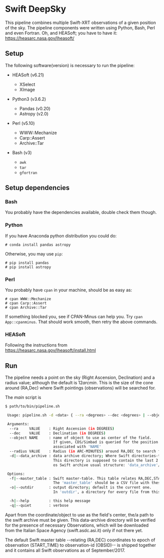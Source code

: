 # Swift DeepSky
This pipeline combines multiple Swift-XRT observations of a given position of the sky.
The pipeline components were written using Python, Bash, Perl and even Fortran.
Oh, and HEASoft; you have to have it: https://heasarc.nasa.gov/lheasoft/

## Setup
The following software(version) is necessary to run the pipeline:

* HEASoft (v6.21)
  * XSelect
  * XImage

* Python3 (v3.6.2)
  * Pandas (v0.20)
  * Astropy (v2.0)

* Perl (v5.10)
  * WWW::Mechanize
  * Carp::Assert
  * Archive::Tar

* Bash (v3)
  * `awk`
  * `tar`
  * `gfortran`

## Setup dependencies

### Bash
You probably have the dependencies available, double check them though.

### Python
If you have Anaconda python distribution you could do:
```
# conda install pandas astropy
```

Otherwise, you may use `pip`:
```
# pip install pandas
# pip install astropy
```

### Perl
You probably have `cpan` in your machine, should be as easy as:
```
# cpan WWW::Mechanize
# cpan Carp::Assert
# cpan Archive::Tar
```
If something blocked you, see if CPAN-Minus can help you.
Try `cpan App::cpanminus`. That should work smooth, then retry the above commands.

### HEASoft
Following the instructions from https://heasarc.nasa.gov/lheasoft/install.html


## Run
The pipeline needs a point on the sky (Right Ascension, Declination) and a radius value;
although the default is $12 arcmin$.
This is the size of the cone around (RA,Dec) where Swift pointings (observations) will
be searched for.

The *main* script is
```bash
$ path/to/bin/pipeline.sh

 Usage: pipeline.sh -d <data> { --ra <degrees> --dec <degrees> | --object <name> }

 Arguments:
  --ra     VALUE    : Right Ascension (in DEGREES)
  --dec    VALUE    : Declination (in DEGREES)
  --object NAME     : name of object to use as center of the field.
                      If given, CDS/Simbad is queried for the position
                      associated with 'NAME'
  --radius VALUE    : Radius (in ARC-MINUTES) around RA,DEC to search for observations. Default is '12' (arcmin)
  -d|--data_archive : data archive directory; Where Swift directories-tree is.
                      This directory is supposed to contain the last 2 levels
                      os Swift archive usual structure: 'data_archive'/START_TIME/OBSID

 Options:
  -f|--master_table : Swift master-table. This table relates RA,DEC,START_TIME,OBSID.
                      The 'master_table' should be a CSV file with these columns
  -o|--outdir       : output directory; default is the current one.
                      In 'outdir', a directory for every file from this run is created.

  -h|--help         : this help message
  -q|--quiet        : verbose
```

Apart from the coordinate/object to use as the field's center, the/a path to the
swift archive must be given. This data-archive directory will be verified for the
presence of necessary Observations, which will be downloaded from the Italian
Space Agency (swift.asdc.asi.it) only if not there yet.

The default Swift master table --relating (RA,DEC) coordinates to epoch of observation
(START_TIME) to observation-id (OBSID)-- is shipped together and it contains all Swift
observations as of September/2017.
